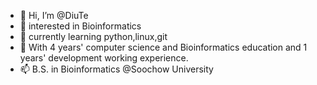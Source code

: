 - 👋 Hi, I’m @DiuTe
- 👀 interested in Bioinformatics
- 🌱 currently learning python,linux,git
- 💞️ With 4 years' computer science and Bioinformatics education and 1 years' development working experience.
- 📫 B.S. in Bioinformatics @Soochow University
